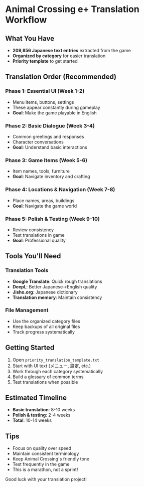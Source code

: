 # Animal Crossing e+ Translation Workflow

## What You Have
- **209,856 Japanese text entries** extracted from the game
- **Organized by category** for easier translation
- **Priority template** to get started

## Translation Order (Recommended)

### Phase 1: Essential UI (Week 1-2)
- Menu items, buttons, settings
- These appear constantly during gameplay
- **Goal**: Make the game playable in English

### Phase 2: Basic Dialogue (Week 3-4)
- Common greetings and responses
- Character conversations
- **Goal**: Understand basic interactions

### Phase 3: Game Items (Week 5-6)
- Item names, tools, furniture
- **Goal**: Navigate inventory and crafting

### Phase 4: Locations & Navigation (Week 7-8)
- Place names, areas, buildings
- **Goal**: Navigate the game world

### Phase 5: Polish & Testing (Week 9-10)
- Review consistency
- Test translations in game
- **Goal**: Professional quality

## Tools You'll Need

### Translation Tools
- **Google Translate**: Quick rough translations
- **DeepL**: Better Japanese→English quality
- **Jisho.org**: Japanese dictionary
- **Translation memory**: Maintain consistency

### File Management
- Use the organized category files
- Keep backups of all original files
- Track progress systematically

## Getting Started
1. Open `priority_translation_template.txt`
2. Start with UI text (メニュー, 設定, etc.)
3. Work through each category systematically
4. Build a glossary of common terms
5. Test translations when possible

## Estimated Timeline
- **Basic translation**: 8-10 weeks
- **Polish & testing**: 2-4 weeks
- **Total**: 10-14 weeks

## Tips
- Focus on quality over speed
- Maintain consistent terminology
- Keep Animal Crossing's friendly tone
- Test frequently in the game
- This is a marathon, not a sprint!

Good luck with your translation project!
